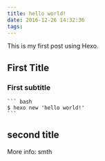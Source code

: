 ```yaml
---
title: hello world!
date: 2016-12-26 14:32:36
tags:
---
```

This is my first post using Hexo.

## First Title

### First subtitle
    
    ``` bash
    $ hexo new 'hello world!'
    ```

## second title

More info: smth
